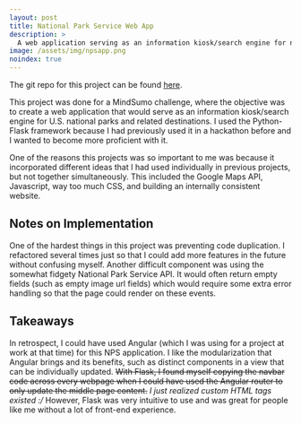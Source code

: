 ```yaml
---
layout: post
title: National Park Service Web App
description: >
  A web application serving as an information kiosk/search engine for national parks and other attractions
image: /assets/img/npsapp.png
noindex: true
---
```


The git repo for this project can be found [here](https://github.com/apham727/NPS-App).

This project was done for a MindSumo challenge, where the objective was to create a web application that would serve as an information kiosk/search engine for U.S. national parks and related destinations. I used the Python-Flask framework because I had previously used it in a hackathon before and I wanted to become more proficient with it.  

One of the reasons this projects was so important to me was because it incorporated different ideas that I had used individually in previous projects, but not together simultaneously. This included the Google Maps API, Javascript, way too much CSS, and building an internally consistent website. 

## Notes on Implementation
One of the hardest things in this project was preventing code duplication. I refactored several times just so that I could add more features in the future without confusing myself. Another difficult component was using the somewhat fidgety National Park Service API. It would often return empty fields (such as empty image url fields) which would require some extra error handling so that the page could render on these events. 


## Takeaways
In retrospect, I could have used Angular (which I was using for a project at work at that time) for this NPS application. I like the modularization that Angular brings and its benefits, such as distinct components in a view that can be individually updated. ~~With Flask, I found myself copying the navbar code across every webpage when I could have used the Angular router to only update the middle page content.~~ *I just realized custom HTML tags existed :/* However, Flask was very intuitive to use and was great for people like me without a lot of front-end experience. 